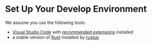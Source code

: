 # Set Up Your Develop Environment

We assume you use the following tools:

- [Visual Studio Code](https://code.visualstudio.com/) with [recommended extensions](../.vscode/extensions.json) installed
- a stable version of [Rust]() installed by [rustup](https://rustup.rs/)
